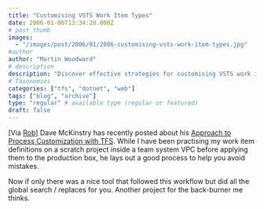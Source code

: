 ```yaml
---
title: "Customising VSTS Work Item Types"
date: 2006-01-06T13:34:20.000Z
# post thumb
images:
  - "/images/post/2006/01/2006-customising-vsts-work-item-types.jpg"
#author
author: "Martin Woodward"
# description
description: "Discover effective strategies for customising VSTS work item types to enhance your process and avoid common pitfalls."
# Taxonomies
categories: ["tfs", "dotnet", "web"]
tags: ["blog", "archive"]
type: "regular" # available type (regular or featured)
draft: false
---
```


[Via [Rob](http://blogs.msdn.com/robcaron/)] Dave McKinstry has recently posted about his [Approach to Process Customization with TFS](http://weblogs.asp.net/dmckinstry/archive/2006/01/03/434440.aspx). While I have been practising my work item definitions on a scratch project inside a team system VPC before applying them to the production box, he lays out a good process to help you avoid mistakes.

Now if only there was a nice tool that followed this workflow but did all the global search / replaces for you. Another project for the back-burner me thinks.
